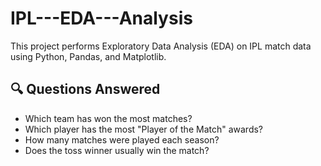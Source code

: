 # IPL---EDA---Analysis


This project performs Exploratory Data Analysis (EDA) on IPL match data using Python, Pandas, and Matplotlib.

## 🔍 Questions Answered
- Which team has won the most matches?
- Which player has the most "Player of the Match" awards?
- How many matches were played each season?
- Does the toss winner usually win the match?
